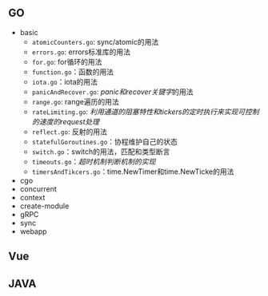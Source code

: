 ## GO
- basic 
  - `atomicCounters.go`: sync/atomic的用法
  - `errors.go`: errors标准库的用法
  - `for.go`: for循环的用法
  - `function.go`：函数的用法
  - `iota.go`：iota的用法
  - `panicAndRecover.go`: *panic和recover关键字*的用法
  - `range.go`: range遍历的用法
  - `rateLimiting.go`: *利用通道的阻塞特性和tickers的定时执行来实现可控制的速度的request处理*
  - `reflect.go`: 反射的用法
  - `statefulGoroutines.go`：协程维护自己的状态
  - `switch.go`：switch的用法，匹配和类型断言
  - `timeouts.go`：*超时机制判断机制的实现*
  - `timersAndTikcers.go`：time.NewTimer和time.NewTicke的用法
- cgo
- concurrent
- context
- create-module
- gRPC
- sync
- webapp
## Vue
## JAVA